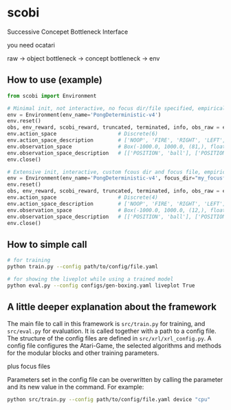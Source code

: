 # scobi
Successive Concepet Bottleneck Interface

you need ocatari

raw -> object bottleneck -> concept bottleneck -> env

## How to use (example)

```python
from scobi import Environment

# Minimal init, not interactive, no focus dir/file specified, empirical observation space normalization active
env = Environment(env_name='PongDeterministic-v4')
env.reset()
obs, env_reward, scobi_reward, truncated, terminated, info, obs_raw = env.step(1)
env.action_space                    # Discrete(6)
env.action_space_description        # ['NOOP', 'FIRE', 'RIGHT', 'LEFT', 'RIGHTFIRE', 'LEFTFIRE']
env.observation_space               # Box(-1000.0, 1000.0, (81,), float32)
env.observation_space_description   # [['POSITION', 'ball'], ['POSITION', 'enemy'], ['POSITION', 'player'], ...
env.close()

# Extensive init, interactive, custom fcous dir and focus file, empirical observation space normalization not active
env = Environment(env_name='PongDeterministic-v4', focus_dir="my_focusfiles", focus_file="pruned_pong.yaml")
env.reset()
obs, env_reward, scobi_reward, truncated, terminated, info, obs_raw = env.step(1)
env.action_space                    # Discrete(4)
env.action_space_description        # ['NOOP', 'FIRE', 'RIGHT', 'LEFT']
env.observation_space               # Box(-1000.0, 1000.0, (12,), float32)
env.observation_space_description   # [['POSITION', 'ball'], ['POSITION', 'enemy'], ['POSITION', 'player'], ...
env.close()
```

## How to simple call
```bash
# for training
python train.py --config path/to/config/file.yaml

# for showing the liveplot while using a trained model
python eval.py --config configs/gen-boxing.yaml liveplot True
```


## A little deeper explanation about the framework

The main file to call in this framework is `src/train.py` for training, and `src/eval.py` for evaluation. It is called together with a path to a config file. The structure of the config files are defined in `src/xrl/xrl_config.py`. A config file configures the Atari-Game, the selected algorithms and methods for the modular blocks and other training parameters.

plus focus files

Parameters set in the config file can be overwritten by calling the parameter and its new value in the command. For example:

```bash
python src/train.py --config path/to/config/file.yaml device "cpu"
```
